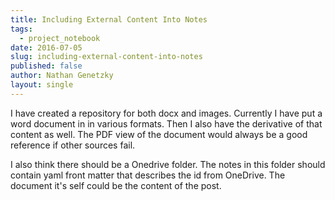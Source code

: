 ```yaml
---
title: Including External Content Into Notes
tags:
  - project_notebook
date: 2016-07-05
slug: including-external-content-into-notes
published: false
author: Nathan Genetzky
layout: single
---
```


I have created a repository for both docx and images. Currently I have put a
word document in in various formats. Then I also have the derivative of that
content as well. The PDF view of the document would always be a good reference
if other sources fail.


I also think there should be a Onedrive folder. The notes in this folder should
contain yaml front matter that describes the id from OneDrive. The document it's
self could be the content of the post.

